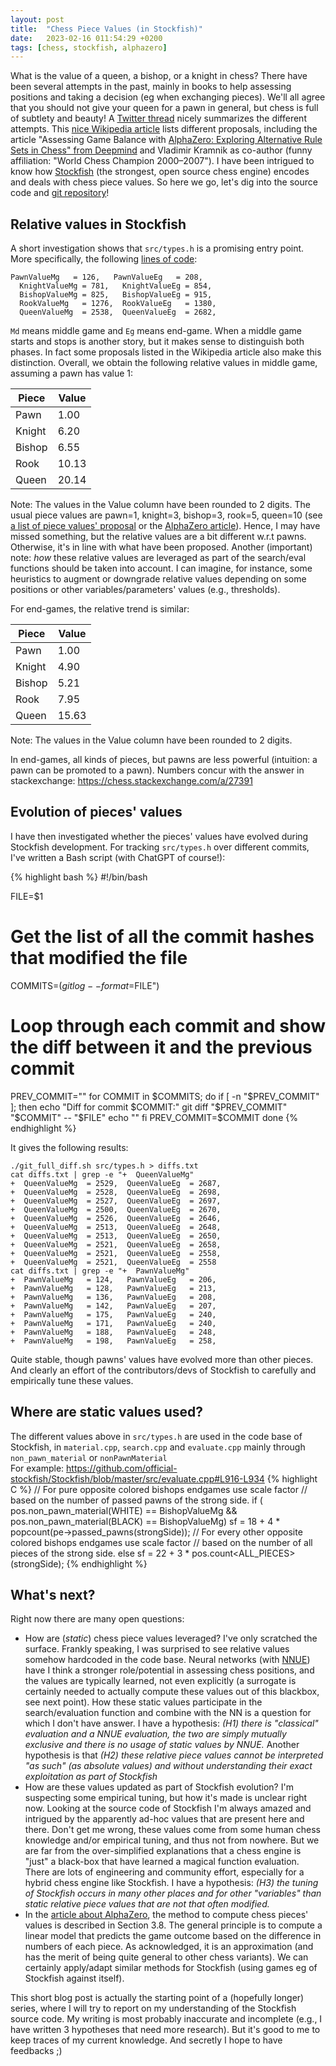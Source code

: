```yaml
---
layout: post
title:  "Chess Piece Values (in Stockfish)"
date:   2023-02-16 011:54:29 +0200
tags: [chess, stockfish, alphazero]
---
```


What is the value of a queen, a bishop, or a knight in chess? 
There have been several attempts in the past, mainly in books to help assessing positions and taking a decision (eg when exchanging pieces). We'll all agree that you should not give your queen for a pawn in general, but chess is full of subtlety and beauty! A [Twitter thread](https://twitter.com/martinmbauer/status/1624329951200649217) nicely summarizes the different attempts. This [nice Wikipedia article](https://en.wikipedia.org/wiki/Chess_piece_relative_value) lists different proposals, including the article "Assessing Game Balance with [AlphaZero: Exploring Alternative Rule Sets in Chess" from Deepmind](https://arxiv.org/abs/2009.04374) and Vladimir Kramnik as co-author (funny affiliation: "World Chess Champion
2000–2007"). I have been intrigued to know how [Stockfish](https://stockfishchess.org/) (the strongest, open source chess engine) encodes and deals with chess piece values. 
So here we go, let's dig into the source code and [git repository](https://github.com/official-stockfish/Stockfish)! 


## Relative values in Stockfish 

A short investigation shows that `src/types.h` is a promising entry point. 
More specifically, the following [lines of code](https://github.com/official-stockfish/Stockfish/blob/master/src/types.h#L192-L196):
```
PawnValueMg   = 126,   PawnValueEg   = 208,
  KnightValueMg = 781,   KnightValueEg = 854,
  BishopValueMg = 825,   BishopValueEg = 915,
  RookValueMg   = 1276,  RookValueEg   = 1380,
  QueenValueMg  = 2538,  QueenValueEg  = 2682,
 ```

`Md` means middle game and `Eg` means end-game. When a middle game starts and stops is another story, but it makes sense to distinguish both phases. 
In fact some proposals listed in the Wikipedia article also make this distinction. 
Overall, we obtain the following relative values in middle game, assuming a pawn has value 1: 

| Piece | Value |
| ----- | ----- |
| Pawn  | 1.00 |
| Knight | 6.20 |
| Bishop | 6.55 |
| Rook | 10.13 |
| Queen | 20.14 | 

Note: The values in the Value column have been rounded to 2 digits.
The usual piece values are pawn=1, knight=3, bishop=3, rook=5, queen=10 (see [a list of piece values' proposal](https://en.wikipedia.org/wiki/Chess_piece_relative_value) or the [AlphaZero article](https://arxiv.org/abs/2009.04374)). 
Hence, I may have missed something, but the relative values are a bit different w.r.t pawns. Otherwise, it's in line with what have been proposed. 
Another (important) note: *how* these relative values are leveraged as part of the search/eval functions should be taken into account. 
I can imagine, for instance, some heuristics to augment or downgrade relative values depending on some positions or other variables/parameters' values (e.g., thresholds).  

For end-games, the relative trend is similar:

| Piece | Value |
| ----- | ----- |
| Pawn | 1.00 |
| Knight | 4.90 |
| Bishop | 5.21 |
| Rook | 7.95 |
| Queen | 15.63 | 

Note: The values in the Value column have been rounded to 2 digits.

In end-games, all kinds of pieces, but pawns are less powerful (intuition: a pawn can be promoted to a pawn). 
Numbers concur with the answer in stackexchange: https://chess.stackexchange.com/a/27391 


## Evolution of pieces' values
I have then investigated whether the pieces' values have evolved during Stockfish development. 
For tracking `src/types.h` over different commits, I've written a Bash script (with ChatGPT of course!):

 
{% highlight bash %}
#!/bin/bash

FILE=$1

# Get the list of all the commit hashes that modified the file
COMMITS=$(git log --format=%H --follow -- "$FILE")

# Loop through each commit and show the diff between it and the previous commit
PREV_COMMIT=""
for COMMIT in $COMMITS; do
  if [ -n "$PREV_COMMIT" ]; then
    echo "Diff for commit $COMMIT:"
    git diff "$PREV_COMMIT" "$COMMIT" -- "$FILE"
    echo ""
  fi
  PREV_COMMIT=$COMMIT
done
{% endhighlight %}

It gives the following results:

```
./git_full_diff.sh src/types.h > diffs.txt
cat diffs.txt | grep -e "+  QueenValueMg"
+  QueenValueMg  = 2529,  QueenValueEg  = 2687,
+  QueenValueMg  = 2528,  QueenValueEg  = 2698,
+  QueenValueMg  = 2527,  QueenValueEg  = 2697,
+  QueenValueMg  = 2500,  QueenValueEg  = 2670,
+  QueenValueMg  = 2526,  QueenValueEg  = 2646,
+  QueenValueMg  = 2513,  QueenValueEg  = 2648,
+  QueenValueMg  = 2513,  QueenValueEg  = 2650,
+  QueenValueMg  = 2521,  QueenValueEg  = 2658,
+  QueenValueMg  = 2521,  QueenValueEg  = 2558,
+  QueenValueMg  = 2521,  QueenValueEg  = 2558
cat diffs.txt | grep -e "+  PawnValueMg"
+  PawnValueMg   = 124,   PawnValueEg   = 206,
+  PawnValueMg   = 128,   PawnValueEg   = 213,
+  PawnValueMg   = 136,   PawnValueEg   = 208,
+  PawnValueMg   = 142,   PawnValueEg   = 207,
+  PawnValueMg   = 175,   PawnValueEg   = 240,
+  PawnValueMg   = 171,   PawnValueEg   = 240,
+  PawnValueMg   = 188,   PawnValueEg   = 248,
+  PawnValueMg   = 198,   PawnValueEg   = 258,
```

Quite stable, though pawns' values have evolved more than other pieces. And clearly an effort of the contributors/devs of Stockfish to carefully and empirically tune these values. 

## Where are static values used? 

The different values above in `src/types.h` are used in the code base of Stockfish, in `material.cpp`, `search.cpp` and `evaluate.cpp` mainly through `non_pawn_material` or `nonPawnMaterial`   
For example: https://github.com/official-stockfish/Stockfish/blob/master/src/evaluate.cpp#L916-L934 
{% highlight C %}
// For pure opposite colored bishops endgames use scale factor
// based on the number of passed pawns of the strong side.
if (   pos.non_pawn_material(WHITE) == BishopValueMg
    && pos.non_pawn_material(BLACK) == BishopValueMg)
    sf = 18 + 4 * popcount(pe->passed_pawns(strongSide));
// For every other opposite colored bishops endgames use scale factor
// based on the number of all pieces of the strong side.
else
    sf = 22 + 3 * pos.count<ALL_PIECES>(strongSide);
{% endhighlight %}

## What's next? 

Right now there are many open questions:
 * How are (*static*) chess piece values leveraged? I've only scratched the surface. Frankly speaking, I was surprised to see relative values somehow hardcoded in the code base. Neural networks (with [NNUE](https://www.chessprogramming.org/NNUE)) have I think a stronger role/potential in assessing chess positions, and the values are typically learned, not even explicitly (a surrogate is certainly needed to actually compute these values out of this blackbox, see next point). How these static values participate in the search/evaluation function and combine with the NN is a question for which I don't have answer. I have a hypothesis: *(H1) there is "classical" evaluation and a NNUE evaluation, the two are simply mutually exclusive and there is no usage of static values by NNUE.* 
 Another hypothesis is that *(H2) these relative piece values cannot be interpreted "as such" (as absolute values) and without understanding their exact exploitation as part of Stockfish*
 * How are these values updated as part of Stockfish evolution? I'm suspecting some empirical tuning, but how it's made is unclear right now. Looking at the source code of Stockfish I'm always amazed and intrigued by the apparently ad-hoc values that are present here and there. Don't get me wrong, these values come from some human chess knowledge and/or empirical tuning, and thus not from nowhere. But we are far from the over-simplified explanations that a chess engine is "just" a black-box that have learned a magical function evaluation. There are lots of engineering and community effort, especially for a hybrid chess engine like Stockfish. I have a hypothesis: *(H3) the tuning of Stockfish occurs in many other places and for other "variables" than static relative piece values that are not that often modified.* 
 * In the [article about AlphaZero](https://arxiv.org/abs/2009.04374), the method to compute chess pieces' values is described in Section 3.8. The general principle is to compute a linear
model that predicts the game outcome based on the difference in numbers of each piece. As acknowledged, it is an approximation (and has the merit of being quite general to other chess variants). We can certainly apply/adapt similar methods for Stockfish (using games eg of Stockfish against itself).  

This short blog post is actually the starting point of a (hopefully longer) series, where I will try to report on my understanding of the Stockfish source code. 
My writing is most probably inaccurate and incomplete (e.g., I have written 3 hypotheses that need more research). 
But it's good to me to keep traces of my current knowledge. And secretly I hope to have feedbacks ;)

  







 















